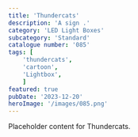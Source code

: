 ```yaml
---
title: 'Thundercats'
description: 'A sign .'
category: 'LED Light Boxes'
subcategory: 'Standard'
catalogue number: '085'
tags: [
    'thundercats', 
    'cartoon',
    'Lightbox', 
    ]
featured: true
pubDate: '2023-12-20'
heroImage: '/images/085.png'
---
```


Placeholder content for Thundercats.
